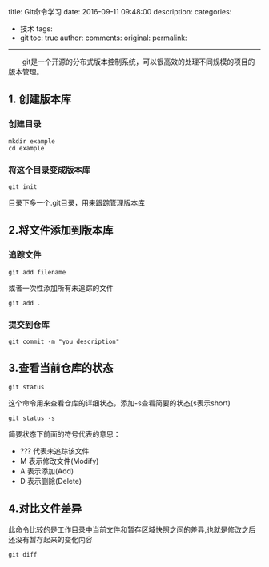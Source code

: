 title: Git命令学习
date: 2016-09-11 09:48:00
description: 
categories:
- 技术
tags:
- git
toc: true
author:
comments:
original:
permalink: 
---
　　git是一个开源的分布式版本控制系统，可以很高效的处理不同规模的项目的版本管理。
<!-- more -->


## 1. 创建版本库

### 创建目录
```
mkdir example
cd example
```
### 将这个目录变成版本库
```
git init
```
目录下多一个.git目录，用来跟踪管理版本库


## 2.将文件添加到版本库

### 追踪文件
```
git add filename
```
或者一次性添加所有未追踪的文件
```
git add .
```
### 提交到仓库
```
git commit -m "you description"
```

## 3.查看当前仓库的状态

```
git status
```

这个命令用来查看仓库的详细状态，添加-s查看简要的状态(s表示short)

```
git status -s
```

简要状态下前面的符号代表的意思：

* ??? 代表未追踪该文件
* M 表示修改文件(Modify)
* A 表示添加(Add)
* D 表示删除(Delete)

## 4.对比文件差异

此命令比较的是工作目录中当前文件和暂存区域快照之间的差异,也就是修改之后还没有暂存起来的变化内容
```
git diff
```




